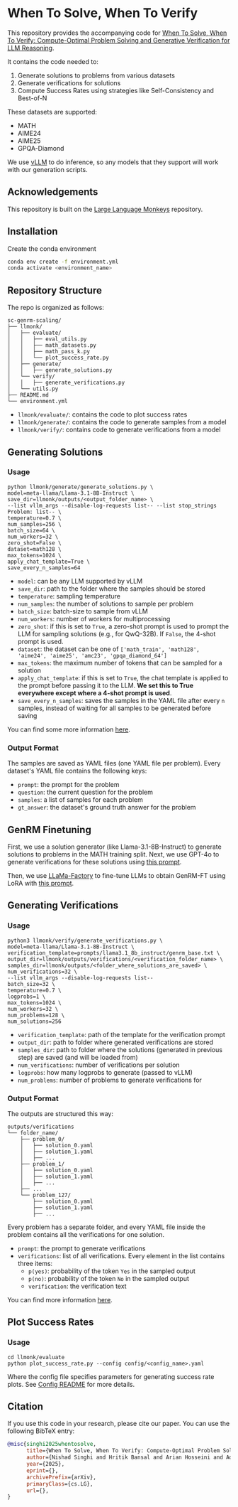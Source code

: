 # When To Solve, When To Verify

This repository provides the accompanying code for [When To Solve, When To Verify: Compute-Optimal Problem Solving and Generative Verification for LLM Reasoning]().

It contains the code needed to:
1. Generate solutions to problems from various datasets
2. Generate verifications for solutions
3. Compute Success Rates using strategies like Self-Consistency and Best-of-N

These datasets are supported:
- MATH
- AIME24
- AIME25
- GPQA-Diamond

We use [vLLM](https://docs.vllm.ai/en/latest/index.html) to do inference, so any models that they support will work with our generation scripts.

## Acknowledgements
This repository is built on the [Large Language Monkeys](https://github.com/ScalingIntelligence/large_language_monkeys/) repository.

## Installation
Create the conda environment

```bash
conda env create -f environment.yml
conda activate <environment_name>
```

## Repository Structure

The repo is organized as follows:

```
sc-genrm-scaling/
├── llmonk/
│   ├── evaluate/
│   │   ├── eval_utils.py
│   │   ├── math_datasets.py
│   │   ├── math_pass_k.py
│   │   └── plot_success_rate.py
│   ├── generate/
│   │   ├── generate_solutions.py
│   └── verify/
│   │   ├── generate_verifications.py
│   └── utils.py
├── README.md
└── environment.yml
```

- `llmonk/evaluate/`: contains the code to plot success rates
- `llmonk/generate/`: contains the code to generate samples from a model
- `llmonk/verify/`: contains code to generate verifications from a model


## Generating Solutions

### Usage 

```
python llmonk/generate/generate_solutions.py \
model=meta-llama/Llama-3.1-8B-Instruct \
save_dir=llmonk/outputs/<output_folder_name> \
--list vllm_args --disable-log-requests list-- --list stop_strings Problem: list-- \
temperature=0.7 \
num_samples=256 \
batch_size=64 \
num_workers=32 \
zero_shot=False \
dataset=math128 \
max_tokens=1024 \
apply_chat_template=True \
save_every_n_samples=64
```

- `model`: can be any LLM supported by vLLM
- `save_dir`: path to the folder where the samples should be stored
- `temperature`: sampling temperature
- `num_samples`: the number of solutions to sample per problem
- `batch_size`: batch-size to sample from vLLM
- `num_workers`: number of workers for multiprocessing
- `zero_shot`: if this is set to `True`, a zero-shot prompt is used to prompt the LLM for sampling solutions (e.g., for QwQ-32B). If `False`, the 4-shot prompt is used.
-  `dataset`: the dataset can be one of `['math_train', 'math128', 'aime24', 'aime25', 'amc23', 'gpqa_diamond_64']`
- `max_tokens`: the maximum number of tokens that can be sampled for a solution
- `apply_chat_template`: if this is set to `True`, the chat template is applied to the prompt before passing it to the LLM. **We set this to True everywhere except where a 4-shot prompt is used**.
- `save_every_n_samples`: saves the samples in the YAML file after every `n` samples, instead of waiting for all samples to be generated before saving

You can find some more information [here](llmonk/generate/README.md).

### Output Format

The samples are saved as YAML files (one YAML file per problem). Every dataset's YAML file contains the following keys:
- `prompt`: the prompt for the problem
- `question`: the current question for the problem
- `samples`: a list of samples for each problem
- `gt_answer`: the dataset's ground truth answer for the problem


## GenRM Finetuning
First, we use a solution generator (like Llama-3.1-8B-Instruct) to generate solutions to problems in the MATH training split. Next, we use GPT-4o to generate verifications for these solutions using [this prompt](llmonk/verify/prompts/training_data_gpt4o.txt).

Then, we use [LLaMa-Factory](https://github.com/hiyouga/LLaMA-Factory) to fine-tune LLMs to obtain GenRM-FT using LoRA with [this prompt](llmonk/verify/prompts/llama3.1_8b_instruct/finetuned.txt).



## Generating Verifications

### Usage

```
python3 llmonk/verify/generate_verifications.py \
model=meta-llama/Llama-3.1-8B-Instruct \
verification_template=prompts/llama3.1_8b_instruct/genrm_base.txt \
output_dir=llmonk/outputs/verifications/<verification_folder_name> \
samples_dir=llmonk/outputs/<folder_where_solutions_are_saved> \
num_verifications=32 \
--list vllm_args --disable-log-requests list-- 
batch_size=32 \
temperature=0.7 \
logprobs=1 \
max_tokens=1024 \
num_workers=32 \
num_problems=128 \
num_solutions=256 
```

- `verification_template`: path of the template for the verification prompt
- `output_dir`: path to folder where generated verifications are stored
- `samples_dir`: path to folder where the solutions (generated in previous step) are saved (and will be loaded from)
- `num_verifications`: number of verifications per solution
- `logprobs`: how many logprobs to generate (passed to vLLM)
-  `num_problems`: number of problems to generate verifications for

### Output Format

The outputs are structured this way:

```
outputs/verifications
└── folder_name/
    ├── problem_0/
    │   ├── solution_0.yaml
    │   ├── solution_1.yaml
    │   ├── ...
    ├── problem_1/
    │   ├── solution_0.yaml
    │   ├── solution_1.yaml
    │   ├── ...
    ├── ...
    └── problem_127/
        ├── solution_0.yaml
        ├── solution_1.yaml
        ├── ...
```

Every problem has a separate folder, and every YAML file inside the problem contains all the verifications for one solution.

- `prompt`: the prompt to generate verifications
- `verifications`: list of all verifications. Every element in the list contains three items: 
  - `p(yes)`: probability of the token `Yes` in the sampled output
  - `p(no)`: probability of the token `No` in the sampled output
  - `verification`: the verification text

You can find more information [here](llmonk/verify/README.md).

## Plot Success Rates

### Usage

```
cd llmonk/evaluate
python plot_success_rate.py --config config/<config_name>.yaml
```

Where the config file specifies parameters for generating success rate plots. See [Config README](llmonk/evaluate/configs/README.md) for more details.


## Citation

If you use this code in your research, please cite our paper. You can use the following BibTeX entry:

```bibtex
@misc{singhi2025whentosolve,
      title={When To Solve, When To Verify: Compute-Optimal Problem Solving and Generative Verification for LLM Reasoning}, 
      author={Nishad Singhi and Hritik Bansal and Arian Hosseini and Aditya Grover and Kai-Wei Chang and Marcus Rohrbach and Anna Rohrbach},
      year={2025},
      eprint={},
      archivePrefix={arXiv},
      primaryClass={cs.LG},
      url={}, 
}
```
